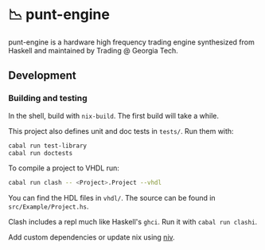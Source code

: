 # 📉 punt-engine
punt-engine is a hardware high frequency trading engine synthesized from Haskell and maintained by Trading @ Georgia Tech.

## Development

### Building and testing


In the shell, build with `nix-build`. The first build will take a while.

This project also defines unit and doc tests in `tests/`. Run them with:

```bash
cabal run test-library
cabal run doctests
```

To compile a project to VHDL run:

```bash
cabal run clash -- <Project>.Project --vhdl
```

You can find the HDL files in `vhdl/`. The source can be found in `src/Example/Project.hs`.

Clash includes a repl much like Haskell's `ghci`. Run it with `cabal run clashi`.

Add custom dependencies or update nix using [niv](https://hackage.haskell.org/package/niv).
